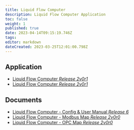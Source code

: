 ```yaml
---
title: Liquid Flow Computer
description: Liquid Flow Computer Application
toc: false
weight: 1
published: true
date: 2023-04-14T09:15:19.746Z
tags: 
editor: markdown
dateCreated: 2023-03-25T12:01:00.798Z
---
```


## Application
- [Liquid Flow Computer *Release 2v0r1*](/nano/applications/liquid/Liquid_Flow_Computer_2v0r1.ccc)
- <a href="/nano/applications/liquid/Liquid_Flow_Computer_2v0r1.ccc" download>Liquid Flow Computer *Release 2v0r1*</a>

## Documents
- [Liquid Flow Computer - Config & User Manual *Release 6*](/nano/applications/liquid/Liquid_Flow_Computer-Config_and_User_Manual_R6.pdf)
- [Liquid Flow Computer - Modbus Map *Release 2v0r0*](/nano/applications/liquid/Liquid_Flow_Computer_Modbus_Map_2v0r0.pdf)
- [Liquid Flow Computer - OPC Map *Release 2v0r0*](/nano/applications/liquid/Liquid_Flow_Computer_OPC_Map_2v0r0.pdf)
